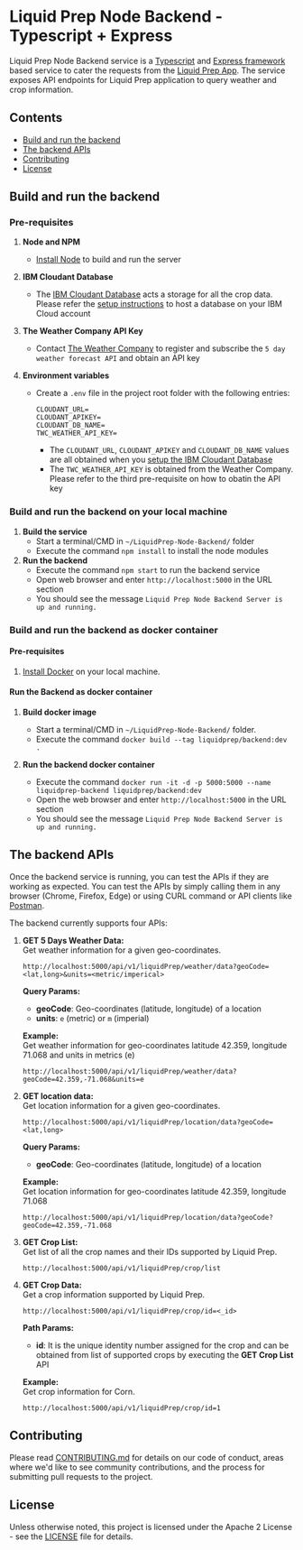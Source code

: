 # Liquid Prep Node Backend - Typescript + Express

Liquid Prep Node Backend service is a [Typescript](https://www.typescriptlang.org/) and [Express framework](https://expressjs.com/) based service to cater the requests from the [Liquid Prep App](https://github.com/Liquid-Prep/LiquidPrep-App). The service exposes API endpoints for Liquid Prep application to query weather and crop information.

## Contents

- [Build and run the backend](#build-and-run-the-backend)
- [The backend APIs](#the-backend-apis)
- [Contributing](#contributing)
- [License](#license)

## Build and run the backend

### Pre-requisites

1. **Node and NPM**

   - [Install Node](https://nodejs.org/en/download/) to build and run the server

2. **IBM Cloudant Database**

   - The [IBM Cloudant Database](https://www.ibm.com/cloud/cloudant) acts a storage for all the crop data. Please refer the [setup instructions](IBM-Cloudant-DB-Setup.md) to host a database on your IBM Cloud account

3. **The Weather Company API Key**

   - Contact [The Weather Company](https://www.ibm.com/products/weather-company-data-packages/details) to register and subscribe the `5 day weather forecast API` and obtain an API key

4. **Environment variables**

   - Create a `.env` file in the project root folder with the following entries:

     ```
     CLOUDANT_URL=
     CLOUDANT_APIKEY=
     CLOUDANT_DB_NAME=
     TWC_WEATHER_API_KEY=
     ```

     - The `CLOUDANT_URL`, `CLOUDANT_APIKEY` and `CLOUDANT_DB_NAME` values are all obtained when you [setup the IBM Cloudant Database](IBM-Cloudant-DB-Setup.md)
     - The `TWC_WEATHER_API_KEY` is obtained from the Weather Company. Please refer to the third pre-requisite on how to obatin the API key

### Build and run the backend on your local machine

1. **Build the service**
   - Start a terminal/CMD in `~/LiquidPrep-Node-Backend/` folder
   - Execute the command `npm install` to install the node modules
2. **Run the backend**
   - Execute the command `npm start` to run the backend service
   - Open web browser and enter `http://localhost:5000` in the URL section
   - You should see the message `Liquid Prep Node Backend Server is up and running.`

### Build and run the backend as docker container

#### Pre-requisites

1. [Install Docker](https://docs.docker.com/get-docker/) on your local machine.

#### Run the Backend as docker container

1. **Build docker image**

   - Start a terminal/CMD in `~/LiquidPrep-Node-Backend/` folder.
   - Execute the command `docker build --tag liquidprep/backend:dev .`

2. **Run the backend docker container**

   - Execute the command `docker run -it -d -p 5000:5000 --name liquidprep-backend liquidprep/backend:dev`
   - Open the web browser and enter `http://localhost:5000` in the URL section
   - You should see the message `Liquid Prep Node Backend Server is up and running.`

## The backend APIs

Once the backend service is running, you can test the APIs if they are working as expected. You can test the APIs by simply calling them in any browser (Chrome, Firefox, Edge) or using CURL command or API clients like [Postman](https://www.postman.com/).

The backend currently supports four APIs:

1. **GET 5 Days Weather Data:** <br>
   Get weather information for a given geo-coordinates.

   ```text
   http://localhost:5000/api/v1/liquidPrep/weather/data?geoCode=<lat,long>&units=<metric/imperical>
   ```

   **Query Params:** <br>

   - **geoCode**: Geo-coordinates (latitude, longitude) of a location
   - **units**: `e` (metric) or `m` (imperial)

   **Example:** <br>
   Get weather information for geo-coordinates latitude 42.359, longitude 71.068 and units in metrics (e)

   ```text
   http://localhost:5000/api/v1/liquidPrep/weather/data?geoCode=42.359,-71.068&units=e
   ```

2. **GET location data:** <br>
   Get location information for a given geo-coordinates.

   ```text
   http://localhost:5000/api/v1/liquidPrep/location/data?geoCode=<lat,long>
   ```

   **Query Params:** <br>

   - **geoCode**: Geo-coordinates (latitude, longitude) of a location

   **Example:** <br>
   Get location information for geo-coordinates latitude 42.359, longitude 71.068

   ```text
   http://localhost:5000/api/v1/liquidPrep/location/data?geoCode?geoCode=42.359,-71.068
   ```

3. **GET Crop List:**<br>
   Get list of all the crop names and their IDs supported by Liquid Prep. <br>

   ```text
   http://localhost:5000/api/v1/liquidPrep/crop/list
   ```

4. **GET Crop Data:**<br>
   Get a crop information supported by Liquid Prep.

   ```text
   http://localhost:5000/api/v1/liquidPrep/crop/id=<_id>
   ```

   **Path Params:** <br>

   - **id**: It is the unique identity number assigned for the crop and can be obtained from list of supported crops by executing the **GET Crop List** API <br>

   **Example:** <br>
   Get crop information for Corn.

   ```text
   http://localhost:5000/api/v1/liquidPrep/crop/id=1
   ```

## Contributing

Please read [CONTRIBUTING.md](https://github.com/Liquid-Prep/Liquid-Prep/blob/main/CONTRIBUTING.md) for details on our code of conduct, areas where we'd like to see community contributions, and the process for submitting pull requests to the project.

## License

Unless otherwise noted, this project is licensed under the Apache 2 License - see the [LICENSE](https://github.com/Liquid-Prep/Liquid-Prep/blob/main/LICENSE) file for details.

